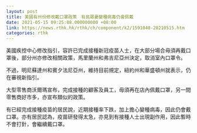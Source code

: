 ```yaml
---
layout: post
title: 美國有州份修改戴口罩政策　有民眾憂變種病毒仍會佩戴
date: 2021-05-15 09:25:08.000000000 +08:00
link: https://news.rthk.hk/rthk/ch/component/k2/1591040-20210515.htm
categories: rthk
---
```


美國疾控中心修改指引，容許已完成接種新冠疫苗人士，在大部分場合毋須再戴口罩後，部分州亦修改相關政策，馬里蘭州和弗吉尼亞州決定，取消室內口罩令。

不過，明尼蘇達州和賓夕法尼亞州，維持目前規定，紐約州和華盛頓州就表示，仍在審視新指引。

大型零售商沃爾瑪宣布，完成接種的顧客及員工，毋須再在店內佩戴口罩，另一間零售商好市多，亦宣布類似的政策。

有已經完成接種疫苗的居民說，近期接種率下跌，加上擔心變種病毒，因此仍會戴口罩。亦有居民認為，疫苗研發得太急，亦見到有接種人士出現副作用，因此暫時不會打針，會繼續戴口罩。
